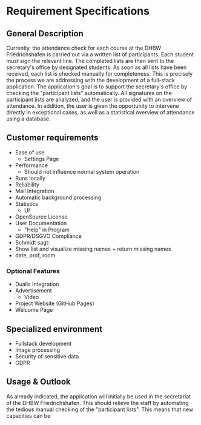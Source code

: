 # Requirement Specifications

## General Description
Currently, the attendance check for each course at the DHBW Friedrichshafen is carried out via a written list of participants. Each student must sign the relevant line. The completed lists are then sent to the secretary's office by designated students. As soon as all lists have been received, each list is checked manually for completeness.
This is precisely the process we are addressing with the development of a full-stack application. The application's goal is to support the secretary's office by checking the "participant lists" automatically. All signatures on the participant lists are analyzed, and the user is provided with an overview of attendance. In addition, the user is given the opportunity to intervene directly in exceptional cases, as well as a statistical overview of attendance using a database. 

## Customer requirements
- Ease of use
   - Settings Page
- Performance
   - Should not influence normal system operation
- Runs locally
- Reliability
- Mail Integration
- Automatic background processing
- Statistics
  - UI
- OpenSource License
- User Documentation
   - "Help" in Program
- GDPR/DSGVO Compliance
- Schmidt sagt:
- Show list and visualize missing names + return missing names
- date, prof, room


### Optional Features
- Dualis Integration
- Advertisement
  - Video
- Project Website (GitHub Pages)
- Welcome Page
 
## Specialized environment
- Fullstack development
- Image processing
- Security of sensitive data
- GDPR
  
## Usage & Outlook
As already indicated, the application will initially be used in the secretariat of the DHBW Friedrichshafen. This should relieve the staff by automating the tedious manual checking of the "participant lists". This means that new capacities can be
